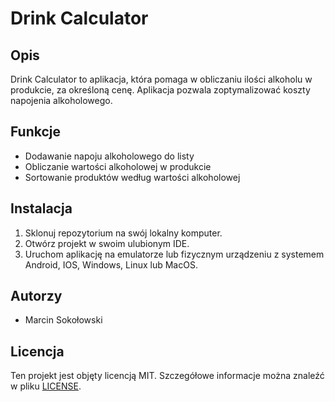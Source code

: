 # Drink Calculator

## Opis

Drink Calculator to aplikacja, która pomaga w obliczaniu ilości alkoholu w produkcie, za określoną cenę. Aplikacja pozwala zoptymalizować koszty napojenia alkoholowego.

## Funkcje

- Dodawanie napoju alkoholowego do listy
- Obliczanie wartości alkoholowej w produkcie
- Sortowanie produktów według wartości alkoholowej

## Instalacja

1. Sklonuj repozytorium na swój lokalny komputer.
2. Otwórz projekt w swoim ulubionym IDE.
3. Uruchom aplikację na emulatorze lub fizycznym urządzeniu z systemem Android, IOS, Windows, Linux lub MacOS.

## Autorzy

- Marcin Sokołowski

## Licencja

Ten projekt jest objęty licencją MIT. Szczegółowe informacje można znaleźć w pliku [LICENSE](LICENSE).
